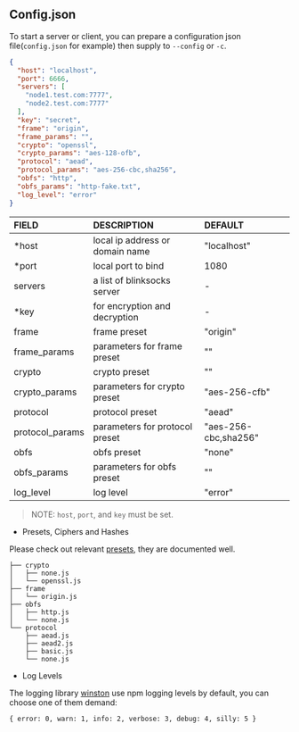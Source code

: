 ## Config.json

To start a server or client, you can prepare a configuration json file(`config.json` for example) then supply to `--config` or `-c`.

```json
{
  "host": "localhost",
  "port": 6666,
  "servers": [
    "node1.test.com:7777",
    "node2.test.com:7777"
  ],
  "key": "secret",
  "frame": "origin",
  "frame_params": "",
  "crypto": "openssl",
  "crypto_params": "aes-128-ofb",
  "protocol": "aead",
  "protocol_params": "aes-256-cbc,sha256",
  "obfs": "http",
  "obfs_params": "http-fake.txt",
  "log_level": "error"
}
```

|       FIELD      |               DESCRIPTION                 |        DEFAULT       |
|:-----------------|:------------------------------------------|:---------------------|
| *host            | local ip address or domain name           | "localhost"          |
| *port            | local port to bind                        | 1080                 |
| servers          | a list of blinksocks server               | -                    |
| *key             | for encryption and decryption             | -                    |
| frame            | frame preset                              | "origin"             |
| frame_params     | parameters for frame preset               | ""                   |
| crypto           | crypto preset                             | ""                   |
| crypto_params    | parameters for crypto preset              | "aes-256-cfb"        |
| protocol         | protocol preset                           | "aead"               |
| protocol_params  | parameters for protocol preset            | "aes-256-cbc,sha256" |
| obfs             | obfs preset                               | "none"               |
| obfs_params      | parameters for obfs preset                | ""                   |
| log_level        | log level                                 | "error"              |

> NOTE: `host`, `port`, and `key` must be set.

* Presets, Ciphers and Hashes

Please check out relevant [presets](src/presets), they are documented well.

```
├── crypto
│   ├── none.js
│   └── openssl.js
├── frame
│   └── origin.js
├── obfs
│   ├── http.js
│   └── none.js
└── protocol
    ├── aead.js
    ├── aead2.js
    ├── basic.js
    └── none.js

```

* Log Levels

The logging library [winston](https://github.com/winstonjs/winston) use
npm logging levels by default, you can choose one of them demand:

```
{ error: 0, warn: 1, info: 2, verbose: 3, debug: 4, silly: 5 }
```
